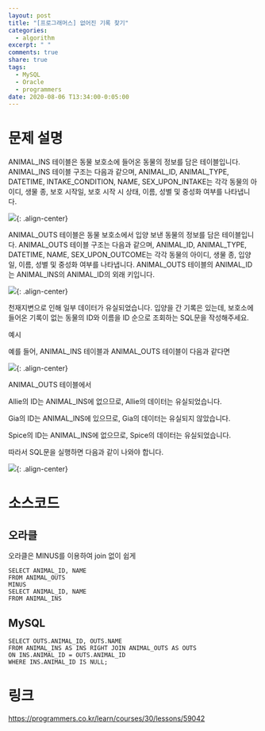 ```yaml
---
layout: post
title: "[프로그래머스] 없어진 기록 찾기"
categories:
  - algorithm
excerpt: " "
comments: true
share: true
tags:
  - MySQL
  - Oracle
  - programmers
date: 2020-08-06 T13:34:00-0:05:00
---
```


# 문제 설명

ANIMAL_INS 테이블은 동물 보호소에 들어온 동물의 정보를 담은 테이블입니다. ANIMAL_INS 테이블 구조는 다음과 같으며, ANIMAL_ID, ANIMAL_TYPE, DATETIME, INTAKE_CONDITION, NAME, SEX_UPON_INTAKE는 각각 동물의 아이디, 생물 종, 보호 시작일, 보호 시작 시 상태, 이름, 성별 및 중성화 여부를 나타냅니다.

![](https://kimmy100b.github.io/assets/images/programmers/59042/1.PNG){: .align-center}

ANIMAL_OUTS 테이블은 동물 보호소에서 입양 보낸 동물의 정보를 담은 테이블입니다. ANIMAL_OUTS 테이블 구조는 다음과 같으며, ANIMAL_ID, ANIMAL_TYPE, DATETIME, NAME, SEX_UPON_OUTCOME는 각각 동물의 아이디, 생물 종, 입양일, 이름, 성별 및 중성화 여부를 나타냅니다. ANIMAL_OUTS 테이블의 ANIMAL_ID는 ANIMAL_INS의 ANIMAL_ID의 외래 키입니다.

![](https://kimmy100b.github.io/assets/images/programmers/59042/2.PNG){: .align-center}

천재지변으로 인해 일부 데이터가 유실되었습니다. 입양을 간 기록은 있는데, 보호소에 들어온 기록이 없는 동물의 ID와 이름을 ID 순으로 조회하는 SQL문을 작성해주세요.

예시

예를 들어, ANIMAL_INS 테이블과 ANIMAL_OUTS 테이블이 다음과 같다면

![](https://kimmy100b.github.io/assets/images/programmers/59042/3.PNG){: .align-center}

ANIMAL_OUTS 테이블에서

Allie의 ID는 ANIMAL_INS에 없으므로, Allie의 데이터는 유실되었습니다.

Gia의 ID는 ANIMAL_INS에 있으므로, Gia의 데이터는 유실되지 않았습니다.

Spice의 ID는 ANIMAL_INS에 없으므로, Spice의 데이터는 유실되었습니다.

따라서 SQL문을 실행하면 다음과 같이 나와야 합니다.

![](https://kimmy100b.github.io/assets/images/programmers/59042/4.PNG){: .align-center}

# 소스코드

## 오라클

오라클은 MINUS를 이용하여 join 없이 쉽게

```
SELECT ANIMAL_ID, NAME
FROM ANIMAL_OUTS
MINUS
SELECT ANIMAL_ID, NAME
FROM ANIMAL_INS
```

## MySQL

```
SELECT OUTS.ANIMAL_ID, OUTS.NAME
FROM ANIMAL_INS AS INS RIGHT JOIN ANIMAL_OUTS AS OUTS
ON INS.ANIMAL_ID = OUTS.ANIMAL_ID
WHERE INS.ANIMAL_ID IS NULL;
```

# 링크

<https://programmers.co.kr/learn/courses/30/lessons/59042>
